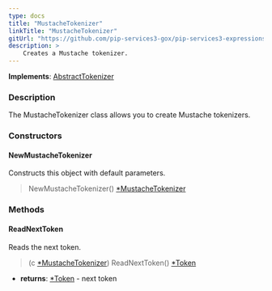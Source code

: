 ```yaml
---
type: docs
title: "MustacheTokenizer"
linkTitle: "MustacheTokenizer"
gitUrl: "https://github.com/pip-services3-gox/pip-services3-expressions-gox"
description: > 
    Creates a Mustache tokenizer.
---
```


**Implements**: [AbstractTokenizer](../../../tokenizers/abstract_tokenizer)

### Description

The MustacheTokenizer class allows you to create Mustache tokenizers.

### Constructors

#### NewMustacheTokenizer
Constructs this object with default parameters.  

> NewMustacheTokenizer() [*MustacheTokenizer]()

### Methods

#### ReadNextToken
Reads the next token.

> (c [*MustacheTokenizer]()) ReadNextToken() [*Token](../../../tokenizers/token)

- **returns**: [*Token](../../../tokenizers/token) - next token
